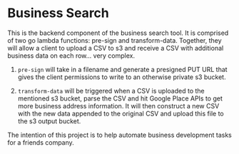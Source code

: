# Business Search

This is the backend component of the business search tool. It is comprised of two go lambda functions: pre-sign and transform-data. 
Together, they will allow a client to upload a CSV to s3 and receive a CSV with additional business data on each row... very complex.


1. `pre-sign` will take in a filename and generate a presigned PUT URL that gives the client permissions to write to an otherwise private s3 bucket.

2. `transform-data` will be triggered when a CSV is uploaded to the mentioned s3 bucket, parse the CSV and hit Google Place APIs to get more business address information. 
It will then construct a new CSV with the new data appended to the original CSV and upload this file to the s3 output bucket.

The intention of this project is to help automate business development tasks for a friends company. 
